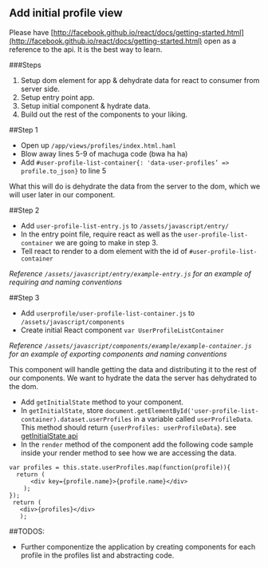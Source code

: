 ## Add initial profile view

Please have [http://facebook.github.io/react/docs/getting-started.html](http://facebook.github.io/react/docs/getting-started.html) open as a reference to the api. It is the best way to learn.

###Steps
1. Setup dom element for app & dehydrate data for react to consumer from server side.
2. Setup entry point app.
3. Setup initial component & hydrate data.
4. Build out the rest of the components to your liking.


##Step 1
* Open up `/app/views/profiles/index.html.haml`
* Blow away lines 5-9 of machuga code (bwa ha ha)
* Add `#user-profile-list-container{: 'data-user-profiles’ => profile.to_json}` to line 5

What this will do is dehydrate the data from the server to the dom, which we will user later in our component.

##Step 2
* Add `user-profile-list-entry.js` to  `/assets/javascript/entry/`
* In the entry point file, require react as well as the `user-profile-list-container` we are going to make in step 3.
* Tell react to render <UserProfileListContainer /> to a dom element with the id of `#user-profile-list-container`

*Reference `/assets/javascript/entry/example-entry.js` for an example of requiring and naming conventions*


##Step 3
* Add `userprofile/user-profile-list-container.js` to `/assets/javascript/components`
* Create initial React component `var UserProfileListContainer`

*Reference `/assets/javascript/components/example/example-container.js` for an example of exporting components and naming conventions*

This component will handle getting the data and distributing it to the rest of our components. We want to hydrate the data the server has dehydrated to the dom.

* Add `getInitialState` method to your component.
* In `getInitialState`, store `document.getElementById('user-profile-list-container).dataset.userProfiles` in a variable called `userProfileData`. This method should return `{userProfiles: userProfileData}`. see [getInitialState api](https://facebook.github.io/react/docs/component-specs.html#getinitialstate)
* In the `render` method of the component add the following code sample inside your render method to see how we are accessing the data.
```
var profiles = this.state.userProfiles.map(function(profile)){
  return (
      <div key={profile.name}>{profile.name}</div>
    );
});
 return (
   <div>{profiles}</div>
   );
```

##TODOS:

* Further componentize the application by creating components for each profile in the profiles list and abstracting code.
